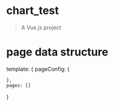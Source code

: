 # chart_test

> A Vue.js project

# page data structure

template: {
    pageConfig: {

    },
    pages: []
}
